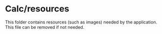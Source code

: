# Calc/resources

This folder contains resources (such as images) needed by the application. This file can
be removed if not needed.
